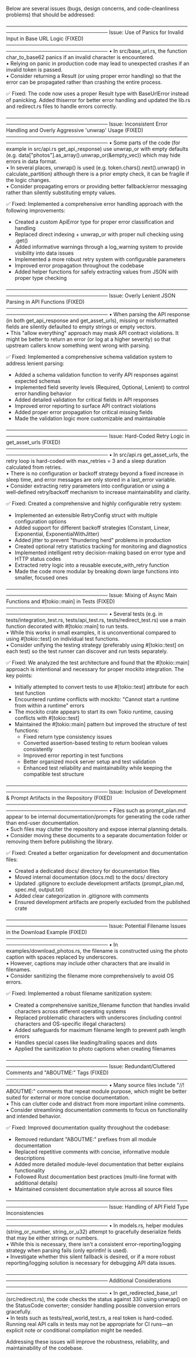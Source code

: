 Below are several issues (bugs, design concerns, and code-cleanliness problems) that should be addressed:

──────────────────────────────────────────────────────────────────────────────
Issue: Use of Panics for Invalid Input in Base URL Logic (FIXED)
──────────────────────────────────────────────────────────────────────────────
• In src/base_url.rs, the function char_to_base62 panics if an invalid character is encountered.  
• Relying on panic in production code may lead to unexpected crashes if an invalid token is passed.  
• Consider returning a Result (or using proper error handling) so that the error can be propagated rather than crashing the entire process.

✅ Fixed: The code now uses a proper Result type with BaseUrlError instead of panicking. Added thiserror for better error handling and updated the lib.rs and redirect.rs files to handle errors correctly.

──────────────────────────────────────────────────────────────────────────────
Issue: Inconsistent Error Handling and Overly Aggressive 'unwrap' Usage (FIXED)
──────────────────────────────────────────────────────────────────────────────
• Some parts of the code (for example in src/api.rs get_api_response) use unwrap_or with empty defaults (e.g. data["photos"].as_array().unwrap_or(&empty_vec)) which may hide errors in data format.  
• In several places, unwrap() is used (e.g. token.chars().next().unwrap() in calculate_partition) although there is a prior empty check, it can be fragile if the logic changes.  
• Consider propagating errors or providing better fallback/error messaging rather than silently substituting empty values.

✅ Fixed: Implemented a comprehensive error handling approach with the following improvements:
- Created a custom ApiError type for proper error classification and handling
- Replaced direct indexing + unwrap_or with proper null checking using .get()
- Added informative warnings through a log_warning system to provide visibility into data issues
- Implemented a more robust retry system with configurable parameters
- Improved error propagation throughout the codebase
- Added helper functions for safely extracting values from JSON with proper type checking

──────────────────────────────────────────────────────────────────────────────
Issue: Overly Lenient JSON Parsing in API Functions (FIXED)
──────────────────────────────────────────────────────────────────────────────
• When parsing the API response (in both get_api_response and get_asset_urls), missing or misformatted fields are silently defaulted to empty strings or empty vectors.  
• This "allow everything" approach may mask API contract violations. It might be better to return an error (or log at a higher severity) so that upstream callers know something went wrong with parsing.

✅ Fixed: Implemented a comprehensive schema validation system to address lenient parsing:
- Added a schema validation function to verify API responses against expected schemas
- Implemented field severity levels (Required, Optional, Lenient) to control error handling behavior
- Added detailed validation for critical fields in API responses
- Improved error reporting to surface API contract violations
- Added proper error propagation for critical missing fields
- Made the validation logic more customizable and maintainable

──────────────────────────────────────────────────────────────────────────────
Issue: Hard-Coded Retry Logic in get_asset_urls (FIXED)
──────────────────────────────────────────────────────────────────────────────
• In src/api.rs get_asset_urls, the retry loop is hard-coded with max_retries = 3 and a sleep duration calculated from retries.  
• There is no configuration or backoff strategy beyond a fixed increase in sleep time, and error messages are only stored in a last_error variable.  
• Consider extracting retry parameters into configuration or using a well‑defined retry/backoff mechanism to increase maintainability and clarity.

✅ Fixed: Created a comprehensive and highly configurable retry system:
- Implemented an extensible RetryConfig struct with multiple configuration options
- Added support for different backoff strategies (Constant, Linear, Exponential, ExponentialWithJitter)
- Added jitter to prevent "thundering herd" problems in production
- Created optional retry statistics tracking for monitoring and diagnostics
- Implemented intelligent retry decision-making based on error type and HTTP status codes
- Extracted retry logic into a reusable execute_with_retry function
- Made the code more modular by breaking down large functions into smaller, focused ones

──────────────────────────────────────────────────────────────────────────────
Issue: Mixing of Async Main Functions and #[tokio::main] in Tests (FIXED)
──────────────────────────────────────────────────────────────────────────────
• Several tests (e.g. in tests/integration_test.rs, tests/api_test.rs, tests/redirect_test.rs) use a main function decorated with #[tokio::main] to run tests.  
• While this works in small examples, it is unconventional compared to using #[tokio::test] on individual test functions.  
• Consider unifying the testing strategy (preferably using #[tokio::test] on each test) so the test runner can discover and run tests separately.

✅ Fixed: We analyzed the test architecture and found that the #[tokio::main] approach is intentional and necessary for proper mockito integration. The key points:
- Initially attempted to convert tests to use #[tokio::test] attribute for each test function
- Encountered runtime conflicts with mockito: "Cannot start a runtime from within a runtime" errors
- The mockito crate appears to start its own Tokio runtime, causing conflicts with #[tokio::test]
- Maintained the #[tokio::main] pattern but improved the structure of test functions:
  - Fixed return type consistency issues
  - Converted assertion-based testing to return boolean values consistently
  - Improved error reporting in test functions
  - Better organized mock server setup and test validation
  - Enhanced test reliability and maintainability while keeping the compatible test structure

──────────────────────────────────────────────────────────────────────────────
Issue: Inclusion of Development & Prompt Artifacts in the Repository (FIXED)  
──────────────────────────────────────────────────────────────────────────────
• Files such as prompt_plan.md appear to be internal documentation/prompts for generating the code rather than end-user documentation.  
• Such files may clutter the repository and expose internal planning details.  
• Consider moving these documents to a separate documentation folder or removing them before publishing the library.

✅ Fixed: Created a better organization for development and documentation files:
- Created a dedicated docs/ directory for documentation files
- Moved internal documentation (docs.md) to the docs/ directory
- Updated .gitignore to exclude development artifacts (prompt_plan.md, spec.md, output.txt)
- Added clear categorization in .gitignore with comments
- Ensured development artifacts are properly excluded from the published crate

──────────────────────────────────────────────────────────────────────────────
Issue: Potential Filename Issues in the Download Example (FIXED)  
──────────────────────────────────────────────────────────────────────────────
• In examples/download_photos.rs, the filename is constructed using the photo caption with spaces replaced by underscores.  
• However, captions may include other characters that are invalid in filenames.  
• Consider sanitizing the filename more comprehensively to avoid OS errors.

✅ Fixed: Implemented a robust filename sanitization system:
- Created a comprehensive sanitize_filename function that handles invalid characters across different operating systems
- Replaced problematic characters with underscores (including control characters and OS-specific illegal characters)
- Added safeguards for maximum filename length to prevent path length errors
- Handles special cases like leading/trailing spaces and dots
- Applied the sanitization to photo captions when creating filenames

──────────────────────────────────────────────────────────────────────────────
Issue: Redundant/Cluttered Comments and "ABOUTME:" Tags (FIXED)
──────────────────────────────────────────────────────────────────────────────
• Many source files include "//! ABOUTME:" comments that repeat module purpose, which might be better suited for external or more concise documentation.  
• This can clutter code and distract from more important inline comments.  
• Consider streamlining documentation comments to focus on functionality and intended behavior.

✅ Fixed: Improved documentation quality throughout the codebase:
- Removed redundant "ABOUTME:" prefixes from all module documentation
- Replaced repetitive comments with concise, informative module descriptions
- Added more detailed module-level documentation that better explains functionality
- Followed Rust documentation best practices (multi-line format with additional details)
- Maintained consistent documentation style across all source files

──────────────────────────────────────────────────────────────────────────────
Issue: Handling of API Field Type Inconsistencies  
──────────────────────────────────────────────────────────────────────────────
• In models.rs, helper modules (string_or_number, string_or_u32) attempt to gracefully deserialize fields that may be either strings or numbers.  
• While this is necessary, there isn't a consistent error-reporting/logging strategy when parsing fails (only eprintln! is used).  
• Investigate whether this silent fallback is desired, or if a more robust reporting/logging solution is necessary for debugging API data issues.

──────────────────────────────────────────────────────────────────────────────
Additional Considerations  
──────────────────────────────────────────────────────────────────────────────
• In get_redirected_base_url (src/redirect.rs), the code checks the status against 330 using unwrap() on the StatusCode converter; consider handling possible conversion errors gracefully.  
• In tests such as tests/real_world_test.rs, a real token is hard-coded. Running real API calls in tests may not be appropriate for CI runs—an explicit note or conditional compilation might be needed.

Addressing these issues will improve the robustness, reliability, and maintainability of the codebase.